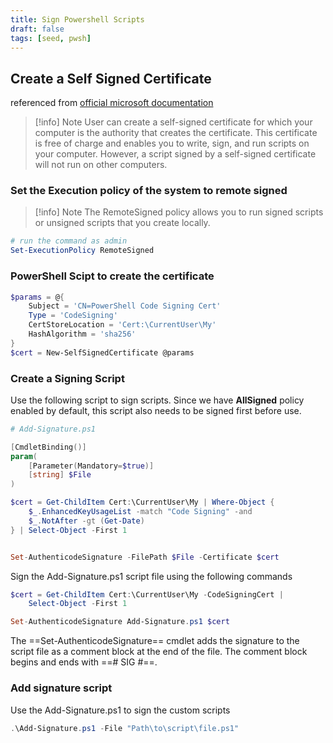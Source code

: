 ```yaml
---
title: Sign Powershell Scripts
draft: false
tags: [seed, pwsh]
---
```



## Create a Self Signed Certificate

referenced from [official microsoft documentation](https://learn.microsoft.com/en-us/powershell/module/microsoft.powershell.core/about/about_signing?view=powershell-7.5&viewFallbackFrom=powershell-7.3#methods-of-signing-scripts)

>[!info] Note
> User can create a self-signed certificate for which your computer is the authority that creates the certificate. 
> This certificate is free of charge and enables you to write, sign, and run scripts on your computer.
> However, a script signed by a self-signed certificate will not run on other computers.

### Set the Execution policy of the system to remote signed  
>[!info] Note
> The RemoteSigned policy allows you to run signed scripts or unsigned scripts that you create locally. 

```powershell
# run the command as admin
Set-ExecutionPolicy RemoteSigned
```

### PowerShell Scipt to create the certificate

```powershell
$params = @{
    Subject = 'CN=PowerShell Code Signing Cert'
    Type = 'CodeSigning'
    CertStoreLocation = 'Cert:\CurrentUser\My'
    HashAlgorithm = 'sha256'
}
$cert = New-SelfSignedCertificate @params
```


### Create a Signing Script 

Use the following script to sign scripts. Since we have **AllSigned** policy enabled by default, this script also needs to be signed first before use.

```powershell
# Add-Signature.ps1

[CmdletBinding()]
param(
    [Parameter(Mandatory=$true)]
    [string] $File
)

$cert = Get-ChildItem Cert:\CurrentUser\My | Where-Object {
    $_.EnhancedKeyUsageList -match "Code Signing" -and
    $_.NotAfter -gt (Get-Date)
} | Select-Object -First 1


Set-AuthenticodeSignature -FilePath $File -Certificate $cert
```

Sign the Add-Signature.ps1 script file using the following commands

```powershell
$cert = Get-ChildItem Cert:\CurrentUser\My -CodeSigningCert |
    Select-Object -First 1

Set-AuthenticodeSignature Add-Signature.ps1 $cert
```

The ==Set-AuthenticodeSignature== cmdlet adds the signature to the script file as a comment block at the end of the file. The comment block begins and ends with ==# SIG #==.

### Add signature script

Use the Add-Signature.ps1 to sign the custom scripts

```powershell
.\Add-Signature.ps1 -File "Path\to\script\file.ps1"
```
